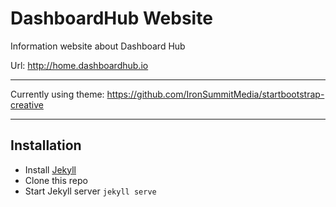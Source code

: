 # DashboardHub Website

Information website about Dashboard Hub

Url: http://home.dashboardhub.io

---

Currently using theme: https://github.com/IronSummitMedia/startbootstrap-creative 

---

## Installation

* Install [Jekyll](http://jekyllrb.com)
* Clone this repo
* Start Jekyll server `jekyll serve`
